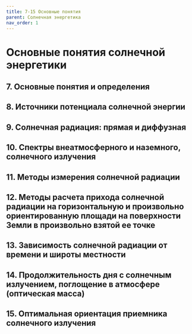 ```yaml
---
title: 7-15 Основные понятия
parent: Солнечная энергетика
nav_order: 1
---
```


# Основные понятия солнечной энергетики

## 7. Основные понятия и определения


## 8. Источники потенциала солнечной энергии


## 9. Солнечная радиация: прямая и диффузная


## 10. Спектры внеатмосферного и наземного, солнечного излучения


## 11. Методы измерения солнечной радиации


## 12. Методы расчета прихода солнечной радиации на горизонтальную и произвольно ориентированную площади на поверхности Земли в произвольно взятой ее точке


## 13. Зависимость солнечной радиации от времени и широты местности


## 14. Продолжительность дня с солнечным излучением, поглощение в атмосфере (оптическая масса)


## 15. Оптимальная ориентация приемника солнечного излучения


